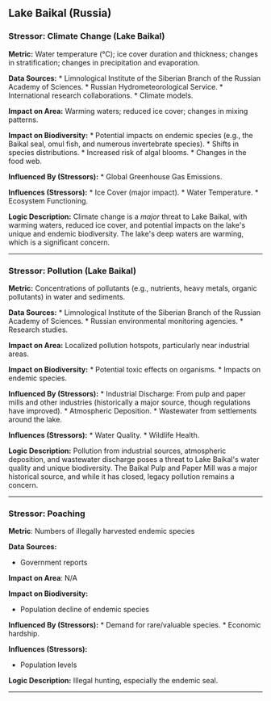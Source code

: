 ## Lake Baikal (Russia)

### Stressor: Climate Change (Lake Baikal)

**Metric:** Water temperature (°C); ice cover duration and thickness; changes in stratification; changes in precipitation and evaporation.

**Data Sources:**
    *   Limnological Institute of the Siberian Branch of the Russian Academy of Sciences.
    *   Russian Hydrometeorological Service.
    *   International research collaborations.
    *   Climate models.

**Impact on Area:** Warming waters; reduced ice cover; changes in mixing patterns.

**Impact on Biodiversity:**
    *   Potential impacts on endemic species (e.g., the Baikal seal, omul fish, and numerous invertebrate species).
    *   Shifts in species distributions.
    *   Increased risk of algal blooms.
    *   Changes in the food web.

**Influenced By (Stressors):**
    *   Global Greenhouse Gas Emissions.

**Influences (Stressors):**
    *   Ice Cover (major impact).
    *   Water Temperature.
    *   Ecosystem Functioning.

**Logic Description:** Climate change is a *major* threat to Lake Baikal, with warming waters, reduced ice cover, and potential impacts on the lake's unique and endemic biodiversity. The lake's deep waters are warming, which is a significant concern.

---

### Stressor: Pollution (Lake Baikal)

**Metric:** Concentrations of pollutants (e.g., nutrients, heavy metals, organic pollutants) in water and sediments.

**Data Sources:**
    *   Limnological Institute of the Siberian Branch of the Russian Academy of Sciences.
    *   Russian environmental monitoring agencies.
    *   Research studies.

**Impact on Area:** Localized pollution hotspots, particularly near industrial areas.

**Impact on Biodiversity:**
    *   Potential toxic effects on organisms.
    *   Impacts on endemic species.

**Influenced By (Stressors):**
    *   Industrial Discharge: From pulp and paper mills and other industries (historically a major source, though regulations have improved).
    *   Atmospheric Deposition.
    *   Wastewater from settlements around the lake.

**Influences (Stressors):**
    *   Water Quality.
    *   Wildlife Health.

**Logic Description:** Pollution from industrial sources, atmospheric deposition, and wastewater discharge poses a threat to Lake Baikal's water quality and unique biodiversity.  The Baikal Pulp and Paper Mill was a major historical source, and while it has closed, legacy pollution remains a concern.

---

### Stressor: Poaching

**Metric**: Numbers of illegally harvested endemic species

**Data Sources:**
 * Government reports

**Impact on Area**: N/A

**Impact on Biodiversity:**
* Population decline of endemic species

**Influenced By (Stressors):**
         * Demand for rare/valuable species.
        * Economic hardship.

**Influences (Stressors):**
 * Population levels

**Logic Description:** Illegal hunting, especially the endemic seal.

---